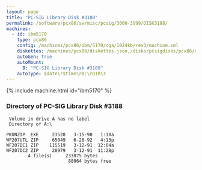```yaml
---
layout: page
title: "PC-SIG Library Disk #3188"
permalink: /software/pcx86/sw/misc/pcsig/3000-3999/DISK3188/
machines:
  - id: ibm5170
    type: pcx86
    config: /machines/pcx86/ibm/5170/cga/1024kb/rev3/machine.xml
    diskettes: /machines/pcx86/diskettes.json,/disks/pcsigdisks/pcx86/diskettes.json
    autoGen: true
    autoMount:
      B: "PC-SIG Library Disk #3188"
    autoType: $date\r$time\rB:\rDIR\r
---
```


{% include machine.html id="ibm5170" %}

### Directory of PC-SIG Library Disk #3188

     Volume in drive A has no label
     Directory of A:\

    PKUNZIP  EXE     23528   3-15-90   1:10a
    WF207UTL ZIP     65049   6-28-92   4:13p
    WF207DC1 ZIP    115519   3-12-91  12:04a
    WF207DC2 ZIP     28979   3-12-91  11:28p
            4 file(s)     233075 bytes
                           88064 bytes free
